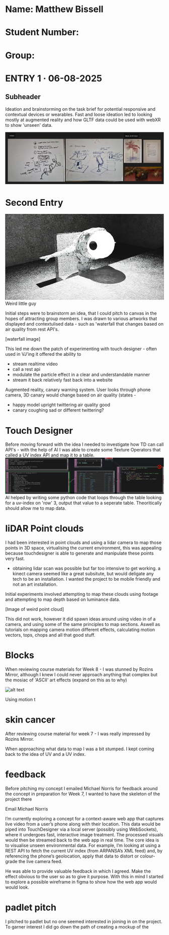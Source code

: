 # Name: Matthew Bissell
# Student Number: 
# Group:


# ENTRY 1 · 06-08-2025 

## Subheader
Ideation and brainstorming on the task brief for potential responsive and contextual devices or wearables. Fast and loose ideation led to looking mostly at augmented reality and how GLTF data could be used with webXR to show 'unseen' data.

![alt text](./images/md_entry1_img_a.png)


# Second Entry
![alt text](./images/weirdRender.jpg)
Weird little guy

Initial steps were to brainstorm an idea, that  I could pitch to canvas in the hopes of attracting group members. I was drawn to various artworks that displayed and contextulised data - such as 'waterfall that changes based on air quality from rest API's. 

[waterfall image]

This led me down the patch of experimenting with touch designer - often used in VJ'ing it offered the ability to 

- stream realtime video
- call a rest api
- modulate the particle effect in a clear and understandable manner
- stream it back relatively fast back into a website

Augmented reality, canary warning system. User looks through phone camera, 3D canary would change based on air quality (states - 
- happy model upright twittering air quality good
- canary coughing sad or different twittering?


# Touch Designer

Before moving forward with the idea I needed to investigate how TD can call API's - with the help of AI I was able to create some Texture Operators that called a UV index API and map it to a table.
![alt text](./images/touch_textops_01.png)
AI helped by writing some python code that loops through the table looking for a uv-index on 'row' 3, output that value to a seperate table. Theoritically should allow me to map data.

# liDAR Point clouds

I had been interested in point clouds and using a lidar camera to map those points in 3D space, virtualising the current environment, this was appealing because touchdesigner is able to generate and manipulate these points very fast.

- obtaining lidar scan was possible but far too intensive to get working. a kinect camera seemed like a great subsitute, but would deligate any tech to be an installation. I wanted the project to be mobile friendly and not an art installation.

Initial experiments involved attempting to map these clouds using footage and attempting to map depth based on luminance data. 

[Image of weird point cloud]

This did not work, however it did spawn ideas around using video in of a camera, and using some of the same principles to map sections. Aswell as tutorials on mapping camera motion different effects, calculating motion vectors, tops, chops and all that good stuff.


# Blocks

When reviewing course materials for Week 8 - I was stunned by Rozins Mirror, although I knew I could never approach anything that complex but the mosiac of 'ASCII' art effects (expand on this as to why)

![alt text](./images/rozins_mirror.jpg)

Using motion t

# skin cancer

After reviewing course material for week 7 - I was really impressed by Rozins Mirror. 

When approaching what data to map I was a bit stumped. I kept coming back to the idea of UV and a UV index. 

# feedback

Before pitching my concept I emailed Michael Norris for feedback around the concept in preparation for Week 7, I wanted to have the skeleton of the project there 

Email Michael Norris

I’m currently exploring a concept for a context-aware web app that captures live video from a user’s phone along with their location. This data would be piped into TouchDesigner via a local server (possibly using WebSockets), where it undergoes fast, interactive image treatment. The processed visuals would then be streamed back to the web app in real time.
The core idea is to visualise unseen environmental data. For example, I’m looking at using a REST API to fetch the current UV index (from ARPANSA’s XML feed) and, by referencing the phone’s geolocation, apply that data to distort or colour-grade the live camera feed.

He was able to provide valuable feedback in which I agreed. Make the effect obvious to the user so as to give it purpose. With this in mind I started to explore a possible wireframe in figma to show how the web app would would look.


# padlet pitch

I pitched to padlet but no one seemed interested in joining in on the project. To garner interest I did go down the path of creating a mockup of the


